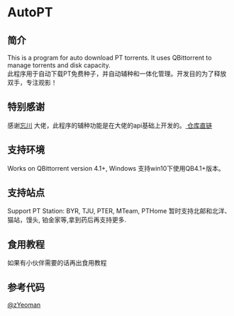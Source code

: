 # AutoPT  
## 简介  
This is a program for auto download PT torrents. It uses QBittorrent to manage torrents and disk capacity.  
此程序用于自动下载PT免费种子，并自动辅种和一体化管理。开发目的为了释放双手，专注观影！

## 特别感谢  
感谢[忘川](https://github.com/ledccn)  大佬，此程序的辅种功能是在大佬的api基础上开发的。[
仓库直链](https://github.com/ledccn/IYUUAutoReseed)  

## 支持环境  
Works on QBittorrent version 4.1+, Windows
支持win10下使用QB4.1+版本。
## 支持站点  
Support PT Station: BYR, TJU, PTER, MTeam, PTHome
暂时支持北邮和北洋、猫站，馒头, 铂金家等,拿到药后再支持更多.  

## 食用教程  
如果有小伙伴需要的话再出食用教程  

## 参考代码  
[@zYeoman](https://gist.github.com/zYeoman/1d841c5a1227697bc82c81f4acf1f2ad)    
